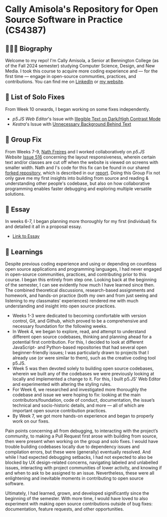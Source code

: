 # Cally Amisola's Repository for Open Source Software in Practice (CS4387)
## 👩🏻‍💻 Biography
Welcome to my repo! I'm Cally Amisola, a Senior at Bennington College (as of the Fall 2024 semester) studying Computer Science, Design, and New Media. I took this course to acquire more coding experience and — for the first time — engage in open-source communties, practices, and contributions. You can find me on [LinkedIn](https://www.linkedin.com/in/cally-amisola/) or [my website](https://www.callypso.design/).

## 👤 List of Solo Fixes
From Week 10 onwards, I began working on some fixes independently.
- _p5.JS Web Editor_'s Issue with [Illegible Text on Dark/High Contrast Mode](https://github.com/bennColl-cs4387/camisola/blob/055d9183834e9aad2b1b8c235eb3d5d779e124c9/Solo%20Fixes/SOLO_FIX1.md)
- _Kestra_'s Issue with [Unnecessary Background Behind Text](https://github.com/bennColl-cs4387/camisola/blob/055d9183834e9aad2b1b8c235eb3d5d779e124c9/Solo%20Fixes/SOLO_FIX2.md)

## 👥 Group Fix
From Weeks 7-9, [Nath Freires](https://github.com/nathfreires) and I worked collaboratively on _p5.JS Website_ [Issue 516](https://github.com/processing/p5.js-website/issues/516) concerning the layout responsiveness, wherein certain text and/or classes are cut off when the website is viewed on screens with smaller width. Nath and I's code for this fix can be found in our shared [forked repository](https://github.com/callybton/p5.js-website), which is described in our [report](https://docs.google.com/document/d/197LLvZXauJRpocG0KSUylJNpRxrUTCShBL1Q2TjmeAY/edit?tab=t.0). Doing this Group Fix not only gave me my first insights into building from source and reading & understanding other people's codebase, but also on how collaborative programming enables faster debugging and exploring multiple versatile solutions.

## 📝 Essay
In weeks 6-7, I began planning more thoroughly for my first (individual) fix and detailed it all in a proposal essay. 
- [Link to Essay](https://github.com/bennColl-cs4387/camisola/blob/e60b0c91cbd015c9c6902a7c2f25cd6ae4d889e5/Assignments/ESSAY_FIRSTISSUE.md)

## 🧠 Learnings
Despite previous coding experience and using or depending on countless open source applications and programming languages, I had never engaged in open-source communities, practices, and contributing prior to this course. I began this entirely from step one. Looking back at the beginning of the semester, I can see evidently how much I have learned since then. The combined theoretical discussions, research-based assignments and homework, and hands-on practice (both my own and from just seeing and listening to my classmates’ experiences) rendered me with much understanding and insight into open source practices.
- Weeks 1-3 were dedicated to becoming comfortable with version control, Git, and Github, which proved to be a comprehensive and necessary foundation for the following weeks.
- In Week 4, we began to explore, read, and attempt to understand different open source codebases, thinking and planning ahead for a potential first contribution. For this, I decided to look at different JavaScript- and Python-based repositories that had several open beginner-friendly issues; I was particularly drawn to projects that I already use (or were similar to them), such as the creative coding tool p5.JS.
- Week 5 was then devoted solely to building open source codebases, wherein we built any of the codebases we were previously looking at locally and implemented a change to it. For this, I built p5.JS’ Web Editor and experimented with altering the styling rules.
- For Week 6, we researched and investigated more thoroughly the codebase and issue we were hoping to fix: looking at the main contributors/foundation, code of conduct, documentation, the issue’s technical and socio-historic details, and more — all of which are important open source contribution practices.
- By Week 7, we got more hands-on experience and began to properly work on our fixes.

Pain points concerning all from debugging, to interacting with the project’s community, to making a Pull Request first arose with building from source, then were present when working on the group and solo fixes. I would have trouble building codebases locally due to dependency issues and compilation errors, but these were (generally) eventually resolved. And while I had expected debugging setbacks, I had not expected to also be blocked by UX design-related concerns, navigating labeled and unlabelled issues, interacting with project communities of lower activity, and knowing if and when to ask to be assigned to an issue. Nevertheless, these were all enlightening and inevitable moments in contributing to open source software.

Ultimately, I had learned, grown, and developed significantly since the beginning of the semester. With more time, I would have loved to also experiment with making open source contributions outside of bug fixes: documentation, feature requests, and other opportunities.
